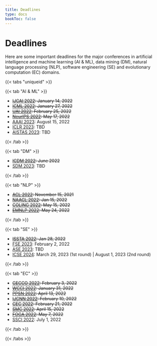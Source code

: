 ```yaml
---
title: Deadlines
type: docs
bookToc: false
---
```


# Deadlines

Here are some important deadlines for the major conferences in artificial intelligence and machine learning (AI & ML), data mining (DM), natural language processing (NLP), software engineering (SE) and evolutionary computation (EC) domains.

{{< tabs "uniqueid" >}}

{{< tab "AI & ML" >}}

- ~~[IJCAI 2022](https://ijcai-22.org/): January 14, 2022~~
- ~~[ICML 2022](https://icml.cc/Conferences/2022): January 27, 2022~~
- ~~[UAI 2022](https://auai.org/uai2022/): February 25, 2022~~
- ~~[NeurIPS 2022](https://nips.cc/): May 17, 2022~~
- [AAAI 2023](https://www.aaai.org/): August 15, 2022
- [ICLR 2023](https://iclr.cc/): TBD
- [AISTAS 2023](https://aistats.org/): TBD

{{< /tab >}}

{{< tab "DM" >}}

- ~~[ICDM 2022](https://icdm22.cse.usf.edu/index.html): June 2022~~
- [SDM 2023](https://www.siam.org/conferences/cm/conference/sdm21): TBD

{{< /tab >}}

{{< tab "NLP" >}}

- ~~[ACL 2022](https://www.2022.aclweb.org/): November 15, 2021~~
- ~~[NAACL 2022](https://2022.naacl.org/): Jan 15, 2022~~
- ~~[COLING 2022](https://coling2022.org/): May 15, 2022~~
- ~~[EMNLP 2022](https://2022.emnlp.org/): May 24, 2022~~

{{< /tab >}}

{{< tab "SE" >}}

- ~~[ISSTA 2022](https://conf.researchr.org/home/issta-2022): Jan 28, 2022~~
- [FSE 2023](https://conf.researchr.org/home/fse-2023): February 2, 2022
- [ASE 2023](https://conf.researchr.org/track/ase-2023/ase-2023-papers): TBD
- [ICSE 2024](https://conf.researchr.org/home/icse-2024): March 29, 2023 (1st round) | August 1, 2023 (2nd round)

{{< /tab >}}

{{< tab "EC" >}}

- ~~[GECCO 2022](https://gecco-2022.sigevo.org/HomePage): February 3, 2022~~
- ~~[WCCI 2022](https://wcci2022.org/): January 31, 2022~~
- ~~[PPSN 2022](https://ppsn2022.cs.tu-dortmund.de/): April 13, 2022~~
- ~~[IJCNN 2022](https://www.ijcnn.org/): February 10, 2022~~
- ~~[CEC 2022](https://cec2021.mini.pw.edu.pl/en/important-dates): February 21, 2022~~
- ~~[SMC 2022](http://ieeesmc2022.org/): April 15, 2022~~
- ~~[FOGA 2022](https://www.fhv.at/foga2021/): May 7, 2022~~
- [SSCI 2022](https://attend.ieee.org/ssci-2022/): July 1, 2022

{{< /tab >}}

{{< /tabs >}}
